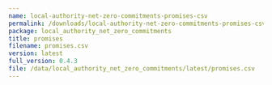 ```yaml
---
name: local-authority-net-zero-commitments-promises-csv
permalink: /downloads/local-authority-net-zero-commitments-promises-csv/latest
package: local_authority_net_zero_commitments
title: promises
filename: promises.csv
version: latest
full_version: 0.4.3
file: /data/local_authority_net_zero_commitments/latest/promises.csv
---
```


